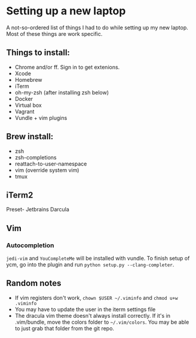 # Setting up a new laptop
A not-so-ordered list of things I had to do while setting up my new laptop. Most of these things are work specific.

## Things to install:
- Chrome and/or ff. Sign in to get extenions.
- Xcode
- Homebrew
- iTerm
- oh-my-zsh (after installing zsh below)
- Docker
- Virtual box
- Vagrant
- Vundle + vim plugins

## Brew install:
- zsh
- zsh-completions
- reattach-to-user-namespace
- vim (override system vim)
- tmux


## iTerm2
Preset- Jetbrains Darcula

## Vim
### Autocompletion
`jedi-vim` and `YouCompleteMe` will be installed with vundle. To finish setup of ycm, go into the plugin and run `python setup.py --clang-completer`.

## Random notes
- If vim registers don't work, `chown $USER ~/.viminfo` and `chmod u+w .viminfo`
- You may have to update the user in the iterm settings file
- The dracula vim theme doesn't always install correctly. If it's in .vim/bundle, move the colors folder to `~/.vim/colors`. You may be able to just grab that folder from the git repo.
